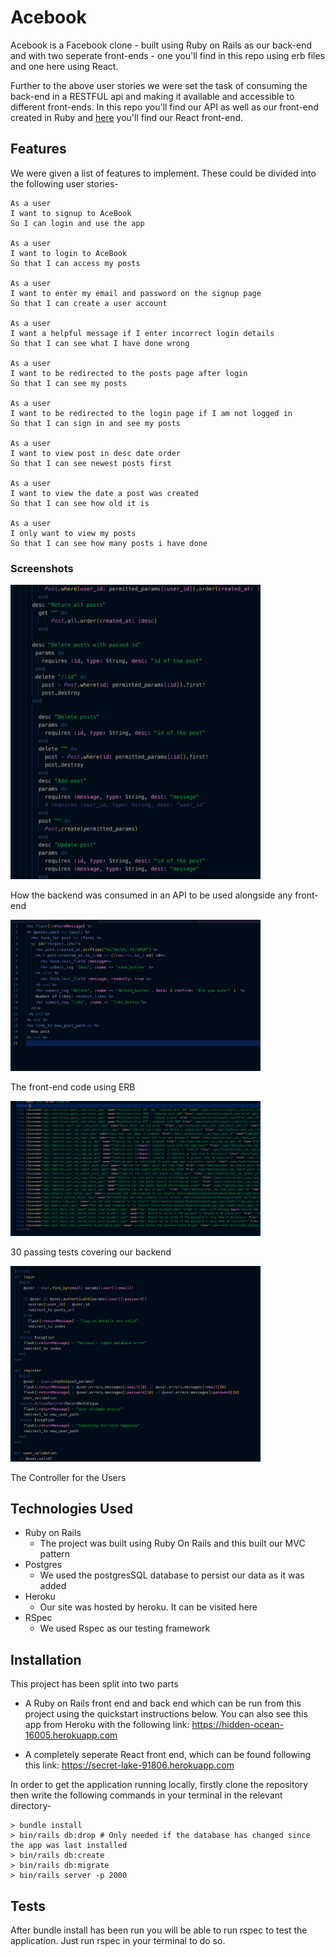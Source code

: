 Acebook
==================

Acebook is a Facebook clone - built using Ruby on Rails as our back-end and with two seperate front-ends - one you'll find in this repo using erb files and one here using React.

Further to the above user stories we were set the task of consuming the back-end in a RESTFUL api and making it available and accessible to different front-ends. In this repo you'll find our API as well as our front-end created in Ruby and [here](https://github.com/mackacavs/acebook-react-agil) you'll find our React front-end.

Features
-----

We were given a list of features to implement. These could be divided into the following user stories-

```
As a user
I want to signup to AceBook
So I can login and use the app  

As a user
I want to login to AceBook
So that I can access my posts

As a user
I want to enter my email and password on the signup page
So that I can create a user account

As a user
I want a helpful message if I enter incorrect login details
So that I can see what I have done wrong

As a user
I want to be redirected to the posts page after login
So that I can see my posts

As a user
I want to be redirected to the login page if I am not logged in
So that I can sign in and see my posts

As a user
I want to view post in desc date order
So that I can see newest posts first

As a user
I want to view the date a post was created
So that I can see how old it is

As a user
I only want to view my posts
So that I can see how many posts i have done

```

### Screenshots

<img src="images/consuming_API.png?" width="400px">

How the backend was consumed in an API to be used alongside any front-end

<img src="images/ERB_View.png?" width="400px">

The front-end code using ERB

<img src="images/passing_tests.png?" width="400px">

30 passing tests covering our backend

<img src="images/user_controller.png?" width="400px">

The Controller for the Users

Technologies Used
-----

* Ruby on Rails
  * The project was built using Ruby On Rails and this built our MVC pattern
* Postgres
  * We used the postgresSQL database to persist our data as it was added
* Heroku
  * Our site was hosted by heroku. It can be visited here
* RSpec
  * We used Rspec as our testing framework

Installation
-----

This project has been split into two parts

* A Ruby on Rails front end and back end which can be run from this project using the quickstart instructions below. You can also see this app from Heroku with the following link: https://hidden-ocean-16005.herokuapp.com

* A completely seperate React front end, which can be found following this link: https://secret-lake-91806.herokuapp.com

In order to get the application running locally, firstly clone the repository then write the following commands in your terminal in the relevant directory-

```
> bundle install
> bin/rails db:drop # Only needed if the database has changed since the app was last installed
> bin/rails db:create
> bin/rails db:migrate
> bin/rails server -p 2000
```

Tests
-----

After bundle install has been run you will be able to run rspec to test the application. Just run rspec in your terminal to do so.